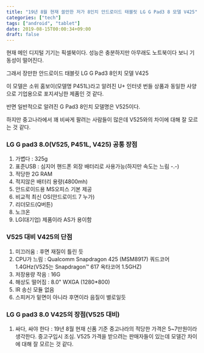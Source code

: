 ```yaml
---
title: "19년 8월 현재 쓸만한 저가 8인치 안드로이드 태블릿 LG G Pad3 8 모델 V425"
categories: ["tech"]
tags: ["android", "tablet"]
date: 2019-08-15T00:00:34+09:00
draft: false
---
```


현재 메인 디지털 기기는 픽셀북이다. 성능은 충분하지만 아무래도 노트북이다 보니 기동성이 떨어진다.

그래서 장만한 안드로이드 태블릿  LG G Pad3 8인치 모델 V425

이 모델은 소위 홈보이(모델명 P451L)라고 알려진 U+ 인터넷 번들 상품과 동일한 사양으로 기업용으로 포지셔닝한 제품인 것 같다.

반면 일반적으로 알려진 G Pad3 8인치 모델명은 V525이다.

하지만 중고나라에서 꽤 비싸게 팔려는 사람들이 많은데 V525와의 차이에 대해 잘 모르는 것 같다.

### LG G pad3 8.0(V525, P451L, V425) 공통 장점

1. 가볍다 : 325g
1. 표준USB : 심지어 핸드폰 외장 배터리로 사용가능(하지만 속도는 느림 -.-)
1. 적당한 2G RAM
1. 적지않은 배터리 용량(4800mh)
1. 안드로이드용 MS오피스 기본 제공
1. 비교적 최신 OS(안드로이드 7 누가)
1. 리더모드(Q버튼)
1. 노크온
1. LG(대기업) 제품이라 AS가 용이함

### V525 대비 V425의 단점

1. 미끄러움 : 후면 재질이 틀린 듯
1. CPU가 느림 : Qualcomm Snapdragon 425 (MSM8917) 쿼드코어 1.4GHz(V525는 Snapdragon™ 617 옥타코어 1.5GHZ)
1. 저장용량 작음 : 16G
1. 해상도 떨어짐 : 8.0" WXGA (1280*800)
1. IR 송신 모듈 없음
1. 스피커가 밑면이 아니라 후면이라 음질이 별로일듯

### LG G pad3 8.0 V425의 장점(V525 대비)

1. 싸다, 싸야 한다 : 19년 8월 현재 신품 기준 중고나라의 적당한 가격은 5~7만원이라 생각한다. 중고구입시 조심. V525 가격을 받으려는 판매자들이 있는데 모델간 차이에 대해 잘 모르는 것 같다.
